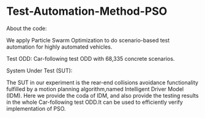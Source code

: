 # Test-Automation-Method-PSO

About the code: 

We apply Particle Swarm Optimization to do scenario-based test automation for highly automated vehicles.

Test ODD:
Car-following test ODD with 68,335 concrete scenarios.

System Under Test (SUT):

The SUT in our experiment is the rear-end collisions avoidance functionality fulfilled by a motion planning algorithm,named Intelligent Driver Model (IDM).
Here we provide the coda of IDM, and also provide the testing results in the whole Car-following test ODD.It can be used to efficiently verify implementation of PSO.
